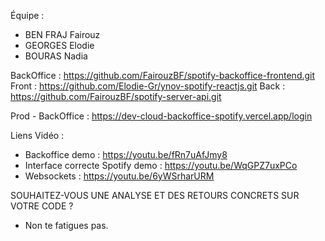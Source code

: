 Équipe :
- BEN FRAJ Fairouz
- GEORGES Elodie
- BOURAS Nadia

BackOffice : https://github.com/FairouzBF/spotify-backoffice-frontend.git
Front : https://github.com/Elodie-Gr/ynov-spotify-reactjs.git
Back : https://github.com/FairouzBF/spotify-server-api.git

Prod - BackOffice : https://dev-cloud-backoffice-spotify.vercel.app/login

Liens Vidéo :
- Backoffice demo : https://youtu.be/fRn7uAfJmy8
- Interface correcte Spotify demo : https://youtu.be/WqGPZ7uxPCo
- Websockets : https://youtu.be/6yWSrharURM

SOUHAITEZ-VOUS UNE ANALYSE ET DES RETOURS CONCRETS SUR VOTRE CODE ?
- Non te fatigues pas.
